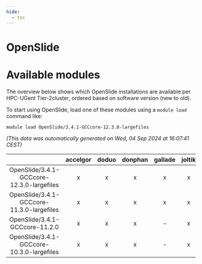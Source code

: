 ```yaml
---
hide:
  - toc
---
```


OpenSlide
=========

# Available modules


The overview below shows which OpenSlide installations are available per HPC-UGent Tier-2cluster, ordered based on software version (new to old).

To start using OpenSlide, load one of these modules using a `module load` command like:

```shell
module load OpenSlide/3.4.1-GCCcore-12.3.0-largefiles
```

*(This data was automatically generated on Wed, 04 Sep 2024 at 16:07:41 CEST)*  

| |accelgor|doduo|donphan|gallade|joltik|shinx|skitty|
| :---: | :---: | :---: | :---: | :---: | :---: | :---: | :---: |
|OpenSlide/3.4.1-GCCcore-12.3.0-largefiles|x|x|x|x|x|x|x|
|OpenSlide/3.4.1-GCCcore-11.3.0-largefiles|x|x|x|x|x|-|x|
|OpenSlide/3.4.1-GCCcore-11.2.0|x|x|x|-|x|-|x|
|OpenSlide/3.4.1-GCCcore-10.3.0-largefiles|x|x|x|-|x|-|x|

